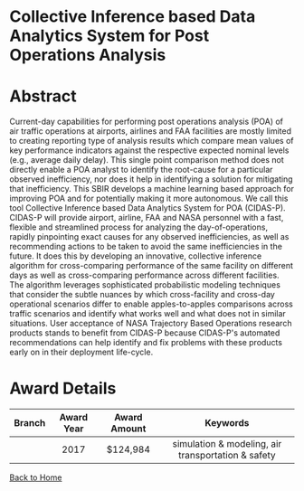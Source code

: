 
Collective Inference based Data Analytics System for Post Operations Analysis
=============================================================================

# Abstract


Current-day capabilities for performing post operations analysis (POA) of air traffic operations at airports, airlines and FAA facilities are mostly limited to creating reporting type of analysis results which compare mean values of key performance indicators against the respective expected nominal levels (e.g., average daily delay). This single point comparison method does not directly enable a POA analyst to identify the root-cause for a particular observed inefficiency, nor does it help in identifying a solution for mitigating that inefficiency. This SBIR develops a machine learning based approach for improving POA and for potentially making it more autonomous. We call this tool Collective Inference based Data Analytics System for POA (CIDAS-P). CIDAS-P will provide airport, airline, FAA and NASA personnel with a fast, flexible and streamlined process for analyzing the day-of-operations, rapidly pinpointing exact causes for any observed inefficiencies, as well as recommending actions to be taken to avoid the same inefficiencies in the future. It does this by developing an innovative, collective inference algorithm for cross-comparing performance of the same facility on different days as well as cross-comparing performance across different facilities. The algorithm leverages sophisticated probabilistic modeling techniques that consider the subtle nuances by which cross-facility and cross-day operational scenarios differ to enable apples-to-apples comparisons across traffic scenarios and identify what works well and what does not in similar situations. User acceptance of NASA Trajectory Based Operations research products stands to benefit from CIDAS-P because CIDAS-P's automated recommendations can help identify and fix problems with these products early on in their deployment life-cycle.  

# Award Details

|Branch|Award Year|Award Amount|Keywords|
| :---: | :---: | :---: | :---: |
||2017|$124,984|simulation & modeling, air transportation & safety|
  
  


[Back to Home](https://github.com/chrischow/dod_sbir_awards/JT/#369)